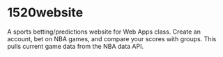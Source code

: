 # 1520website

A sports betting/predictions website for Web Apps class. Create an account, bet on NBA games, and compare your scores with groups.
This pulls current game data from the NBA data API.
